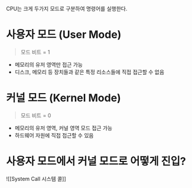 CPU는 크게 두가지 모드로 구분하여 명령어를 실행한다.
# 사용자 모드 (User Mode)
> 모드 비트 = 1
- 메모리의 유저 영역만 접근 가능
- 디스크, 메모리 등 장치들과 같은 특정 리소스들에 직접 접근할 수 없음

# 커널 모드 (Kernel Mode)
> 모드 비트 = 0
- 메모리의 유저 영역, 커널 영역 모드 접근 가능
- 하드웨어 자원에 직접 접근할 수 있음


# 사용자 모드에서 커널 모드로 어떻게 진입?
![[System Call 시스템 콜]]